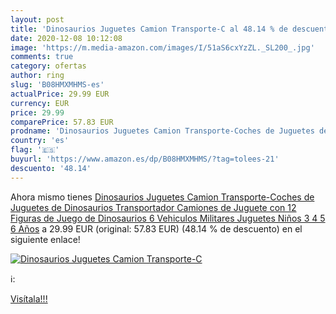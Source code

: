 ```yaml
---
layout: post
title: 'Dinosaurios Juguetes Camion Transporte-C al 48.14 % de descuento'
date: 2020-12-08 10:12:08
image: 'https://m.media-amazon.com/images/I/51aS6cxYzZL._SL200_.jpg'
comments: true
category: ofertas
author: ring
slug: 'B08HMXMHMS-es'
actualPrice: 29.99 EUR
currency: EUR
price: 29.99
comparePrice: 57.83 EUR
prodname: 'Dinosaurios Juguetes Camion Transporte-Coches de Juguetes de Dinosaurios Transportador Camiones de Juguete con 12 Figuras de Juego de Dinosaurios 6 Vehiculos Militares Juguetes Niños 3 4 5 6 Años'
country: 'es'
flag: '🇪🇸'
buyurl: 'https://www.amazon.es/dp/B08HMXMHMS/?tag=tolees-21'
descuento: '48.14'
---
```


Ahora mismo tienes [Dinosaurios Juguetes Camion Transporte-Coches de Juguetes de Dinosaurios Transportador Camiones de Juguete con 12 Figuras de Juego de Dinosaurios 6 Vehiculos Militares Juguetes Niños 3 4 5 6 Años](https://www.amazon.es/dp/B08HMXMHMS/?tag=tolees-21) a 29.99 EUR (original: 57.83 EUR) (48.14 %  de descuento) en el siguiente enlace!

[![Dinosaurios Juguetes Camion Transporte-C](https://m.media-amazon.com/images/I/51aS6cxYzZL._SL200_.jpg)](https://www.amazon.es/dp/B08HMXMHMS/?tag=tolees-21)

ℹ️:


[Visítala!!!](https://www.amazon.es/dp/B08HMXMHMS/?tag=tolees-21)
